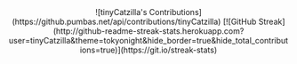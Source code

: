 <div align="center">
![tinyCatzilla's Contributions](https://github.pumbas.net/api/contributions/tinyCatzilla)
[![GitHub Streak](http://github-readme-streak-stats.herokuapp.com?user=tinyCatzilla&theme=tokyonight&hide_border=true&hide_total_contributions=true)](https://git.io/streak-stats)
</div>
